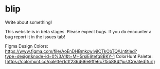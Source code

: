# blip
Write about something!

This website is in beta stages. Please expect bugs. If you do encounter a bug report it in the issues tab!

Figma Design Colors: https://www.figma.com/file/AoEnDHBmkcwlvjlCTkObTQ/Untitled?type=design&node-id=0%3A1&t=MH5rsiE6tefq8BKY-1
ColorHunt Palette: [https://colorhunt.co/palette/1c1f236466e9ffe6c7f5b884#justCreated](url)
